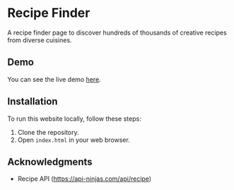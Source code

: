 # Recipe Finder

A recipe finder page to discover hundreds of thousands of creative recipes from diverse cuisines.

## Demo

You can see the live demo [here](https://chiarasarmiento.github.io/recipe-finder/).

## Installation

To run this website locally, follow these steps:

1. Clone the repository.
2. Open `index.html` in your web browser.

## Acknowledgments

- Recipe API (https://api-ninjas.com/api/recipe)

